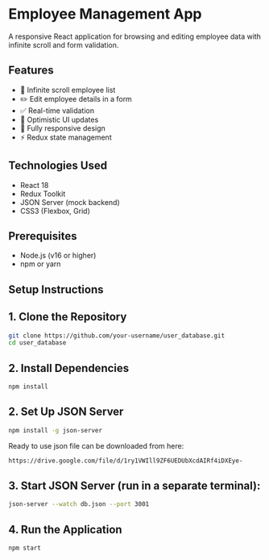 # Employee Management App

A responsive React application for browsing and editing employee data with infinite scroll and form validation.

## Features

- 📜 Infinite scroll employee list
- ✏️ Edit employee details in a form
- ✅ Real-time validation
- 🔄 Optimistic UI updates
- 📱 Fully responsive design
- ⚡ Redux state management

## Technologies Used

- React 18
- Redux Toolkit
- JSON Server (mock backend)
- CSS3 (Flexbox, Grid)

## Prerequisites

- Node.js (v16 or higher)
- npm or yarn

## Setup Instructions

## 1. Clone the Repository

```bash
git clone https://github.com/your-username/user_database.git
cd user_database
```
## 2. Install Dependencies
```bash
npm install
```
## 2. Set Up JSON Server
```bash
npm install -g json-server
```
Ready to use json file can be downloaded from here:
```bash
https://drive.google.com/file/d/1ry1VWIll9ZF6UEDUbXcdAIRf4iDXEye-
```
## 3. Start JSON Server (run in a separate terminal):
```bash
json-server --watch db.json --port 3001
```
## 4. Run the Application
```bash
npm start
```
